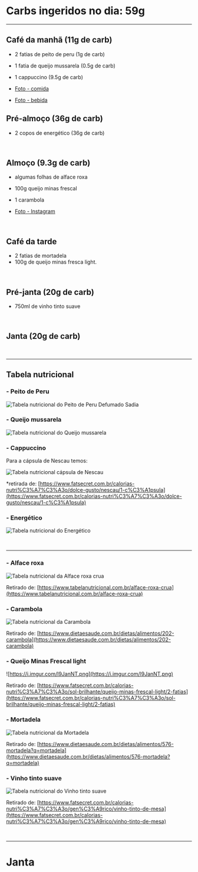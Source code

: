 # Carbs ingeridos no dia: 59g

<hr>

## Café da manhã (11g de carb)

- 2 fatias de peito de peru (1g de carb)
- 1 fatia de queijo mussarela (0.5g de carb)
- 1 cappuccino (9.5g de carb)

- [Foto - comida](https://www.instagram.com/p/BlscX6OHDhY/?taken-by=osuissa)
- [Foto - bebida](https://www.instagram.com/p/Blseb-0H7UE/?taken-by=osuissa)

## Pré-almoço (36g de carb)

- 2 copos de energético (36g de carb)

<br>

## Almoço (9.3g de carb)

- algumas folhas de alface roxa
- 100g queijo minas frescal
- 1 carambola

- [Foto - Instagram](https://www.instagram.com/p/Bls3HtWHJKi/?taken-by=osuissa)

<br>


## Café da tarde

- 2 fatias de mortadela
- 100g de queijo minas fresca light. 

<br>

## Pré-janta (20g de carb)

- 750ml de vinho tinto suave 


<br>

## Janta (20g de carb)



<br>
<hr>

## Tabela nutricional

### - Peito de Peru

![Tabela nutricional do Peito de Peru Defumado Sadia](https://i.imgur.com/7GraRAB.png)


### - Queijo mussarela

![Tabela nutricional do Queijo mussarela](https://i.imgur.com/11Hi5IL.png)

### - Cappuccino

Para a cápsula de Nescau temos:

![Tabela nutricional cápsula de Nescau](https://i.imgur.com/IceVRw6.png)

*retirada de: [https://www.fatsecret.com.br/calorias-nutri%C3%A7%C3%A3o/dolce-gusto/nescau/1-c%C3%A1psula](https://www.fatsecret.com.br/calorias-nutri%C3%A7%C3%A3o/dolce-gusto/nescau/1-c%C3%A1psula)


### - Energético

![Tabela nutricional do Energético](https://i.imgur.com/fbCIK3Y.jpg)

<br>
<hr>

### - Alface roxa

![Tabela nutricional da Alface roxa crua](https://i.imgur.com/FzMXi63.png)

Retirado de: [https://www.tabelanutricional.com.br/alface-roxa-crua](https://www.tabelanutricional.com.br/alface-roxa-crua)

### - Carambola

![Tabela nutricional da Carambola](https://i.imgur.com/FMKddjU.png)

Retirado de: [https://www.dietaesaude.com.br/dietas/alimentos/202-carambola](https://www.dietaesaude.com.br/dietas/alimentos/202-carambola)

### - Queijo Minas Frescal light

![https://i.imgur.com/l9JanNT.png](https://i.imgur.com/l9JanNT.png)

Retirado de: [https://www.fatsecret.com.br/calorias-nutri%C3%A7%C3%A3o/sol-brilhante/queijo-minas-frescal-light/2-fatias](https://www.fatsecret.com.br/calorias-nutri%C3%A7%C3%A3o/sol-brilhante/queijo-minas-frescal-light/2-fatias)

### - Mortadela

![Tabela nutricional da Mortadela](https://i.imgur.com/44dRERS.png)

Retirado de: [https://www.dietaesaude.com.br/dietas/alimentos/576-mortadela?q=mortadela](https://www.dietaesaude.com.br/dietas/alimentos/576-mortadela?q=mortadela)

### - Vinho tinto suave

![Tabela nutricional do Vinho tinto suave](https://i.imgur.com/adSTw4C.png)

Retirado de: [https://www.fatsecret.com.br/calorias-nutri%C3%A7%C3%A3o/gen%C3%A9rico/vinho-tinto-de-mesa](https://www.fatsecret.com.br/calorias-nutri%C3%A7%C3%A3o/gen%C3%A9rico/vinho-tinto-de-mesa)

<br>
<hr>


# Janta

